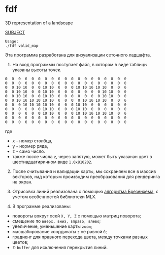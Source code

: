# fdf
3D representation of a landscape

<a href="https://github.com/go0h/fdf/blob/master/fdf.en.pdf">SUBJECT<a>

```
Usage:
./fdf valid_map
```
Эта программа разработана для визуализации сеточного ладшафта.

1. На вход программы поступает файл, в котором в виде таблицы указаны высоты точек.
```
0  0  0  0  0  0  0  0  0  0  0  0  0  0  0  0  0  0  0
0  0  0  0  0  0  0  0  0  0  0  0  0  0  0  0  0  0  0
0  0 10 10  0  0 10 10  0  0  0 10 10 10 10 10  0  0  0
0  0 10 10  0  0 10 10  0  0  0  0  0  0  0 10 10  0  0
0  0 10 10  0  0 10 10  0  0  0  0  0  0  0 10 10  0  0
0  0 10 10 10 10 10 10  0  0  0  0 10 10 10 10  0  0  0
0  0  0 10 10 10 10 10  0  0  0 10 10  0  0  0  0  0  0
0  0  0  0  0  0 10 10  0  0  0 10 10  0  0  0  0  0  0
0  0  0  0  0  0 10 10  0  0  0 10 10 10 10 10 10  0  0
0  0  0  0  0  0  0  0  0  0  0  0  0  0  0  0  0  0  0
0  0  0  0  0  0  0  0  0  0  0  0  0  0  0  0  0  0  0
```
где
  - x - номер столбца,
  - y - нормер ряда,
  - z - само число.
  - также после числа ```z```, через запятую, может быть указанан цвет в шестнадцатиричном виде ```1,0x810202```.

2. После считывания и валидации карты, мы сохраняем все в массив векторов, над которым производим преобразования для рендеринга на экран.

3. Отрисовка линий реализована с помощью <a href="https://ru.wikipedia.org/wiki/%D0%90%D0%BB%D0%B3%D0%BE%D1%80%D0%B8%D1%82%D0%BC_%D0%91%D1%80%D0%B5%D0%B7%D0%B5%D0%BD%D1%85%D1%8D%D0%BC%D0%B0">алгоритма Брезенхема<a>, с учетом особенностей библиотеки MLX.

4. В программе реализованы:
  - повороты вокруг осей ```X, Y, Z``` с помощью матриц поворота;
  - смещение по ```вверх, вниз, вправо, влево```;
  - увеличение, уменьшение карты ```zoom```;
  - масшабирование координаты ```z``` не равной ```0```;
  - градиент для правного перехода цвета, между точками разных цветов;
  - ```Z-buffer``` для исключения перекрытия линий.
